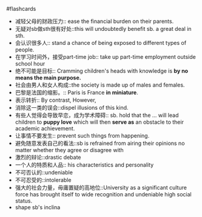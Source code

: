 #flashcards 

- 减轻父母的财政压力:: ease the financial burden on their parents. <!--SR:!2023-12-13-17-38,2.4,243-->
- 无疑对sb做sth很有好处::this will undoubtedly benefit sb. a great deal in sth. <!--SR:!2023-12-12-12-37,1,223-->
- 会认识很多人:: stand a chance of being exposed to different types of people. <!--SR:!2023-12-12-07-52,1,223-->
- 在学习时间外，接受part-time job:: take up part-time employment outside school hour
- 绝不可能是目标:: Cramming children's heads with knowledge is **by no means the main purpose.**
- 社会由男人和女人构成::the society is made up of males and females.
- 巴黎是法国的缩影。:: Paris is France **in miniature**.  
- 表示转折:: By contrast, However, 
- 消除这一类的误会::dispel illusions of this kind.
- 有些人觉得会导致早恋，成为学术障碍:: sb. hold that the ... will lead children to **puppy love** which will then **serve as** an obstacle to their academic achievement.
- 让事情不要发生:: prevent such things from happening. 
- 避免随意发表自己的看法::sb is refrained from airing their opinions no matter whether they agree or disagree with 
- 激烈的辩论::drastic debate
- 一个人的特质和人品:: his characteristics and personality
- 不可否认的::undeniable
- 不可忍受的::intolerable
- 强大的社会力量，毋庸置疑的高地位::University as a significant culture force has brought itself to wide recognition and undeniable high social status.
- shape sb's inclina
